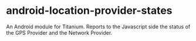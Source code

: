 # android-location-provider-states
An Android module for Titanium. Reports to the Javascript side the status of the GPS Provider and the Network Provider.
